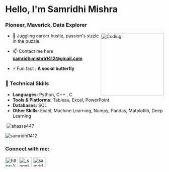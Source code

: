 <h1 align="left">Hello, I'm Samridhi Mishra</h1>
<h3 align="left">Pioneer, Maverick, Data Explorer</h3>
<img align="right" alt="Coding" width="200" src="https://cdn-media-1.freecodecamp.org/code-radio/Saron3.gif">

- 🌱 Juggling career hustle, passion's sizzle in the puzzle.

- 📫 Contact me here **samridhimishra1412@gmail.com**

- ⚡ Fun fact : **A social butterfly**
<h3 align="left">💼 Technical Skills</h3>

-  **Languages:** Python, C++ ,  C
-  **Tools & Platforms:** Tableau, Excel, PowerPoint
-  **Databases:** SQL  
-  **Other Skills:** Excel, Machine Learning, Numpy, Pandas, Matplotlib, Deep Learning

  


<p>&nbsp;<img align="center" src="https://github-readme-stats-sigma-five.vercel.app/api?username=samridhi1412&show_icons=true&locale=en&theme=buefy" alt="shasss447" /></p>

<p><img align="center" src="https://github-readme-streak-stats.herokuapp.com/?user=samridhi1412&theme=buefy" alt="samridhi1412" /></p>

<h3 align="left">Connect with me:</h3>
<p align="left">
<a href="https://linkedin.com/in/https://www.linkedin.com/in/samridhi-mishra-8b91a7216/" target="blank"><img align="center" src="https://raw.githubusercontent.com/rahuldkjain/github-profile-readme-generator/master/src/images/icons/Social/linked-in-alt.svg" alt="https://www.linkedin.com/in/samridhi-mishra-8b91a7216/" height="30" width="40" /></a>
<a href="https://instagram.com/_samridhi.mishra_" target="blank"><img align="center" src="https://raw.githubusercontent.com/rahuldkjain/github-profile-readme-generator/master/src/images/icons/Social/instagram.svg" alt="_samridhi.mishra_" height="30" width="40" /></a>
<a href="https://auth.geeksforgeeks.org/user/samridhimi5jbv" target="blank"><img align="center" src="https://raw.githubusercontent.com/rahuldkjain/github-profile-readme-generator/master/src/images/icons/Social/geeks-for-geeks.svg" alt="samridhimi5jbv" height="30" width="40" /></a>
</p>

